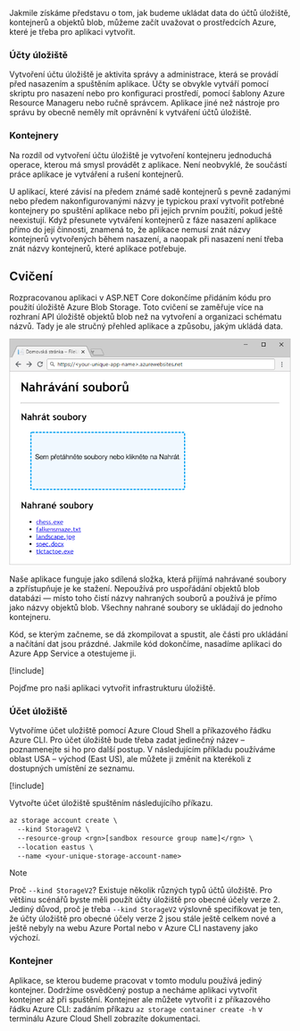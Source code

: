 Jakmile získáme představu o tom, jak budeme ukládat data do účtů úložiště, kontejnerů a objektů blob, můžeme začít uvažovat o prostředcích Azure, které je třeba pro aplikaci vytvořit.

### <a name="storage-accounts"></a>Účty úložiště

Vytvoření účtu úložiště je aktivita správy a administrace, která se provádí před nasazením a spuštěním aplikace. Účty se obvykle vytváří pomocí skriptu pro nasazení nebo pro konfiguraci prostředí, pomocí šablony Azure Resource Manageru nebo ručně správcem. Aplikace jiné než nástroje pro správu by obecně neměly mít oprávnění k vytváření účtů úložiště.

### <a name="containers"></a>Kontejnery

Na rozdíl od vytvoření účtu úložiště je vytvoření kontejneru jednoduchá operace, kterou má smysl provádět z aplikace. Není neobvyklé, že součástí práce aplikace je vytváření a rušení kontejnerů.

U aplikací, které závisí na předem známé sadě kontejnerů s pevně zadanými nebo předem nakonfigurovanými názvy je typickou praxí vytvořit potřebné kontejnery po spuštění aplikace nebo při jejich prvním použití, pokud ještě neexistují. Když přesunete vytváření kontejnerů z fáze nasazení aplikace přímo do její činnosti, znamená to, že aplikace nemusí znát názvy kontejnerů vytvořených během nasazení, a naopak při nasazení není třeba znát názvy kontejnerů, které aplikace potřebuje.

## <a name="exercise"></a>Cvičení

Rozpracovanou aplikaci v ASP.NET Core dokončíme přidáním kódu pro použití úložiště Azure Blob Storage. Toto cvičení se zaměřuje více na rozhraní API úložiště objektů blob než na vytvoření a organizaci schématu názvů. Tady je ale stručný přehled aplikace a způsobu, jakým ukládá data.

![Snímek obrazovky s webovou aplikací FileUploader](../media/4-fileuploader-with-files.PNG)

Naše aplikace funguje jako sdílená složka, která přijímá nahrávané soubory a zpřístupňuje je ke stažení. Nepoužívá pro uspořádání objektů blob databázi &mdash; místo toho čistí názvy nahraných souborů a používá je přímo jako názvy objektů blob. Všechny nahrané soubory se ukládají do jednoho kontejneru.

Kód, se kterým začneme, se dá zkompilovat a spustit, ale části pro ukládání a načítání dat jsou prázdné. Jakmile kód dokončíme, nasadíme aplikaci do Azure App Service a otestujeme ji.

[!include[](../../../includes/azure-sandbox-activate.md)]

Pojďme pro naši aplikaci vytvořit infrastrukturu úložiště.

### <a name="storage-account"></a>Účet úložiště

Vytvoříme účet uložiště pomocí Azure Cloud Shell a příkazového řádku Azure CLI. Pro účet úložiště bude třeba zadat jedinečný název – poznamenejte si ho pro další postup. V následujícím příkladu používáme oblast USA – východ (East US), ale můžete ji změnit na kterékoli z dostupných umístění ze seznamu.

[!include[](../../../includes/azure-sandbox-regions-first-mention-note.md)]

Vytvořte účet úložiště spuštěním následujícího příkazu. 

```azurecli
az storage account create \
  --kind StorageV2 \
  --resource-group <rgn>[sandbox resource group name]</rgn> \
  --location eastus \
  --name <your-unique-storage-account-name>
```

> [!NOTE]
> Proč `--kind StorageV2`? Existuje několik různých typů účtů úložiště. Pro většinu scénářů byste měli použít účty úložiště pro obecné účely verze 2. Jediný důvod, proč je třeba `--kind StorageV2` výslovně specifikovat je ten, že účty úložiště pro obecné účely verze 2 jsou stále ještě celkem nové a ještě nebyly na webu Azure Portal nebo v Azure CLI nastaveny jako výchozí.

### <a name="container"></a>Kontejner

Aplikace, se kterou budeme pracovat v tomto modulu používá jediný kontejner. Dodržíme osvědčený postup a necháme aplikaci vytvořit kontejner až při spuštění. Kontejner ale můžete vytvořit i z příkazového řádku Azure CLI: zadáním příkazu `az storage container create -h` v terminálu Azure Cloud Shell zobrazíte dokumentaci.